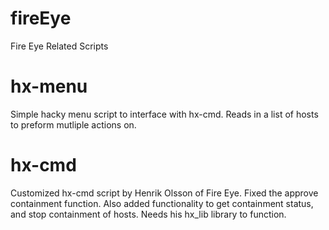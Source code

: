 # fireEye
Fire Eye Related Scripts
 # hx-menu
 Simple hacky menu script to interface with hx-cmd. Reads in a list of hosts to preform mutliple actions on.
 
 # hx-cmd
 Customized hx-cmd script by Henrik Olsson of Fire Eye. Fixed the approve containment function. Also added functionality to get containment status, and stop containment of hosts. Needs his hx_lib library to function.
